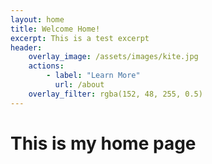 ```yaml
---
layout: home
title: Welcome Home!
excerpt: This is a test excerpt
header:
    overlay_image: /assets/images/kite.jpg
    actions:
        - label: "Learn More"
          url: /about
    overlay_filter: rgba(152, 48, 255, 0.5)
---
```


# This is my home page